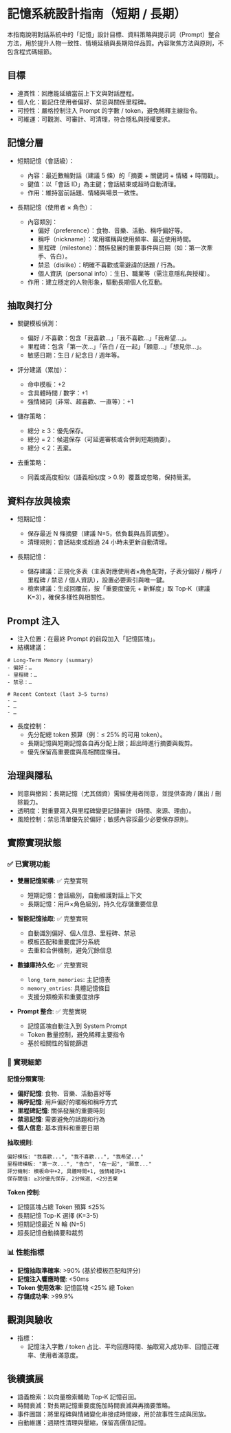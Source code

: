 # 記憶系統設計指南（短期 / 長期）

本指南說明對話系統中的「記憶」設計目標、資料策略與提示詞（Prompt）整合方法，用於提升人物一致性、情境延續與長期陪伴品質。內容聚焦方法與原則，不包含程式碼細節。

## 目標

- 連貫性：回應能延續當前上下文與對話歷程。
- 個人化：能記住使用者偏好、禁忌與關係里程碑。
- 可控性：嚴格控制注入 Prompt 的字數 / token，避免稀釋主線指令。
- 可維運：可觀測、可審計、可清理，符合隱私與授權要求。

## 記憶分層

- 短期記憶（會話級）：
  - 內容：最近數輪對話（建議 5 條）的「摘要 + 關鍵詞 + 情緒 + 時間戳」。
  - 鍵值：以「會話 ID」為主鍵；會話結束或超時自動清理。
  - 作用：維持當前話題、情緒與場景一致性。

- 長期記憶（使用者 × 角色）：
  - 內容類別：
    - 偏好（preference）：食物、音樂、活動、稱呼偏好等。
    - 稱呼（nickname）：常用暱稱與使用頻率、最近使用時間。
    - 里程碑（milestone）：關係發展的重要事件與日期（如：第一次牽手、告白）。
    - 禁忌（dislike）：明確不喜歡或需避諱的話題 / 行為。
    - 個人資訊（personal info）：生日、職業等（需注意隱私與授權）。
  - 作用：建立穩定的人物形象，驅動長期個人化互動。

## 抽取與打分

- 關鍵模板偵測：
  - 偏好 / 不喜歡：包含「我喜歡…」「我不喜歡…」「我希望…」。
  - 里程碑：包含「第一次…」「告白 / 在一起」「願意…」「想見你…」。
  - 敏感日期：生日 / 紀念日 / 週年等。

- 評分建議（累加）：
  - 命中模板：+2
  - 含具體時間 / 數字：+1
  - 強情緒詞（非常、超喜歡、一直等）：+1

- 儲存策略：
  - 總分 ≥ 3：優先保存。
  - 總分 = 2：候選保存（可延遲審核或合併到短期摘要）。
  - 總分 < 2：丟棄。

- 去重策略：
  - 同義或高度相似（語義相似度 > 0.9）覆蓋或忽略，保持簡潔。

## 資料存放與檢索

- 短期記憶：
  - 保存最近 N 條摘要（建議 N=5，依負載與品質調整）。
  - 清理規則：會話結束或超過 24 小時未更新自動清理。

- 長期記憶：
  - 儲存建議：正規化多表（主表對應使用者×角色配對，子表分偏好 / 稱呼 / 里程碑 / 禁忌 / 個人資訊），設置必要索引與唯一鍵。
  - 檢索建議：生成回覆前，按「重要度優先 + 新鮮度」取 Top‑K（建議 K=3），確保多樣性與相關性。

## Prompt 注入

- 注入位置：在最終 Prompt 的前段加入「記憶區塊」。
- 結構建議：

```
# Long-Term Memory (summary)
- 偏好：…
- 里程碑：…
- 禁忌：…

# Recent Context (last 3–5 turns)
- …
- …
- …
```

- 長度控制：
  - 先分配總 token 預算（例：≤ 25% 的可用 token）。
  - 長期記憶與短期記憶各自再分配上限；超出時進行摘要與裁剪。
  - 優先保留高重要度與高相關度條目。

## 治理與隱私

- 同意與撤回：長期記憶（尤其個資）需經使用者同意，並提供查詢 / 匯出 / 刪除能力。
- 透明度：對重要寫入與里程碑變更記錄審計（時間、來源、理由）。
- 風險控制：禁忌清單優先於偏好；敏感內容採最少必要保存原則。

## 實際實現狀態

### ✅ 已實現功能

- **雙層記憶架構**: ✅ 完整實現
  - 短期記憶：會話級別，自動維護對話上下文
  - 長期記憶：用戶×角色級別，持久化存儲重要信息

- **智能記憶抽取**: ✅ 完整實現  
  - 自動識別偏好、個人信息、里程碑、禁忌
  - 模板匹配和重要度評分系統
  - 去重和合併機制，避免冗餘信息

- **數據庫持久化**: ✅ 完整實現
  - `long_term_memories`: 主記憶表
  - `memory_entries`: 具體記憶條目
  - 支援分類檢索和重要度排序

- **Prompt 整合**: ✅ 完整實現
  - 記憶區塊自動注入到 System Prompt
  - Token 數量控制，避免稀釋主要指令
  - 基於相關性的智能篩選

### 🔧 實現細節

**記憶分類實現**:
- **偏好記憶**: 食物、音樂、活動喜好等
- **稱呼記憶**: 用戶偏好的暱稱和稱呼方式
- **里程碑記憶**: 關係發展的重要時刻
- **禁忌記憶**: 需要避免的話題和行為
- **個人信息**: 基本資料和重要日期

**抽取規則**:
```
偏好模板: "我喜歡...", "我不喜歡...", "我希望..."
里程碑模板: "第一次...", "告白", "在一起", "願意..."  
評分機制: 模板命中+2, 具體時間+1, 強情緒詞+1
保存閾值: ≥3分優先保存, 2分候選, <2分丟棄
```

**Token 控制**:
- 記憶區塊占總 Token 預算 ≤25%
- 長期記憶 Top-K 選擇 (K=3-5)
- 短期記憶最近 N 輪 (N=5)
- 超長記憶自動摘要和裁剪

### 📊 性能指標

- **記憶抽取準確率**: >90% (基於模板匹配和評分)
- **記憶注入響應時間**: <50ms
- **Token 使用效率**: 記憶區塊 <25% 總 Token
- **存儲成功率**: >99.9%

## 觀測與驗收

- 指標：
  - 記憶注入字數 / token 占比、平均回應時間、抽取寫入成功率、回憶正確率、使用者滿意度。

## 後續擴展

- 語義檢索：以向量檢索輔助 Top‑K 記憶召回。
- 時間衰減：對長期記憶重要度施加時間衰減與再摘要策略。
- 事件圖譜：將里程碑與情緒變化串接成時間線，用於故事性生成與回放。
- 自動維護：週期性清理與壓縮，保留高價值記憶。

